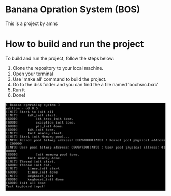# Banana Opration System (BOS)

This is a project by amns

# How to build and run the project

To build and run the project, follow the steps below:

1. Clone the repository to your local machine.
2. Open your terminal
3. Use 'make all' command to build the project.
4. Go to the disk folder and you can find the a file named 'bochsrc.bxrc'
5. Run it
6. Done!

![image](https://github.com/zjx-amns/Banana-OS/blob/main/image.png)
